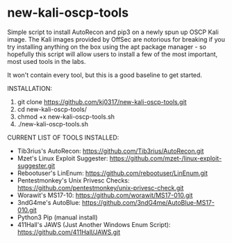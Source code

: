 # new-kali-oscp-tools
Simple script to install AutoRecon and pip3 on a newly spun up OSCP Kali image. The Kali images provided by OffSec are notorious for breaking if you try installing anything on the box using the apt package manager - so hopefully this script will allow users to install a few of the most important, most used tools in the labs.

It won't contain every tool, but this is a good baseline to get started.

INSTALLATION:  
1. git clone https://github.com/kj0317/new-kali-oscp-tools.git
2. cd new-kali-oscp-tools/
3. chmod +x new-kali-oscp-tools.sh  
4. ./new-kali-oscp-tools.sh

CURRENT LIST OF TOOLS INSTALLED:
- Tib3rius's AutoRecon: https://github.com/Tib3rius/AutoRecon.git
- Mzet's Linux Exploit Suggester: https://github.com/mzet-/linux-exploit-suggester.git
- Rebootuser's LinEnum: https://github.com/rebootuser/LinEnum.git
- Pentestmonkey's Unix Privesc Checks: https://github.com/pentestmonkey/unix-privesc-check.git
- Worawit's MS17-10: https://github.com/worawit/MS17-010.git
- 3ndG4me's AutoBlue: https://github.com/3ndG4me/AutoBlue-MS17-010.git
- Python3 Pip (manual install)
- 411Hall's JAWS (Just Another Windows Enum Script): https://github.com/411Hall/JAWS.git
